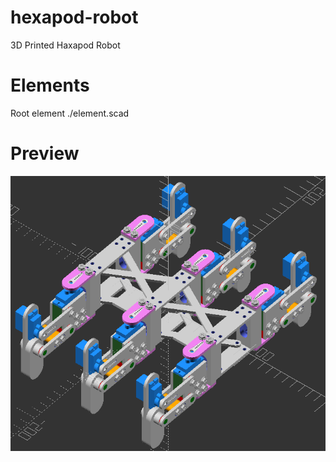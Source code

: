 # hexapod-robot
3D Printed Haxapod Robot

# Elements

Root element ./element.scad


# Preview

![Preview](assets/preview/element.png)